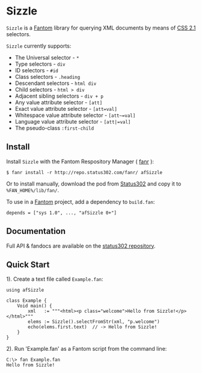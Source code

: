 # Sizzle

`Sizzle` is a [Fantom](http://fantom.org/) library for querying XML documents by means of [CSS 2.1](http://www.w3.org/TR/CSS21/selector.html) selectors.

`Sizzle` currently supports:

 - The Universal selector - `*`
 - Type selectors - `div`
 - ID selectors - `#id`
 - Class selectors - `.heading`
 - Descendant selectors - `html div`
 - Child selectors - `html > div`
 - Adjacent sibling selectors - `div + p`
 - Any value attribute selector - `[att]`
 - Exact value attribute selector - `[att=val]`
 - Whitespace value attribute selector - `[att~=val]`
 - Language value attribute selector - `[att|=val]`
  - The pseudo-class `:first-child`



## Install

Install `Sizzle` with the Fantom Respository Manager ( [fanr](http://fantom.org/doc/docFanr/Tool.html#install) ):

    $ fanr install -r http://repo.status302.com/fanr/ afSizzle

Or to install manually, download the pod from [Status302](http://repo.status302.com/browse/afSizzle) and copy it to `%FAN_HOME%/lib/fan/`.

To use in a [Fantom](http://fantom.org/) project, add a dependency to `build.fan`:

    depends = ["sys 1.0", ..., "afSizzle 0+"]



## Documentation

Full API & fandocs are available on the [status302 repository](http://repo.status302.com/doc/afSizzle/#overview).



## Quick Start

1). Create a text file called `Example.fan`:

    using afSizzle

    class Example {
        Void main() {
            xml   := """<html><p class="welcome">Hello from Sizzle!</p></html>"""
            elems := Sizzle().selectFromStr(xml, "p.welcome")
            echo(elems.first.text)  // -> Hello from Sizzle!
        }
    }

2). Run 'Example.fan' as a Fantom script from the command line:

    C:\> fan Example.fan
    Hello from Sizzle!

